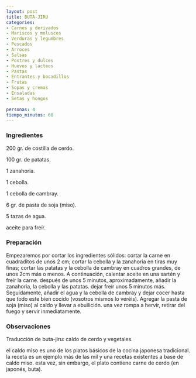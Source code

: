 ```yaml
---
layout: post
title: BUTA-JIRU
categories:
- Carnes y derivados
- Mariscos y moluscos
- Verduras y legumbres
- Pescados
- Arroces
- Salsas
- Postres y dulces
- Huevos y lacteos
- Pastas
- Entrantes y bocadillos
- Frutas
- Sopas y cremas
- Ensaladas
- Setas y hongos
 
personas: 4 
tiempo_minutos: 60 
---
```

<h3>Ingredientes</h3>
200 gr. de costilla de cerdo.

100 gr. de patatas.

1 zanahoria.

1 cebolla.

1 cebolla de cambray.

6 gr. de pasta de soja (miso).

5 tazas de agua.

aceite para freír.

<h3>Preparación</h3>
Empezaremos por cortar los ingredientes sólidos: cortar la carne en cuadraditos de unos 2 cm; cortar la cebolla y la zanahoria en tiras muy finas; cortar las patatas y la cebolla de cambray en cuadros grandes, de unos 2cm más o menos. A continuación, calentar aceite en una sartén y freír la carne. después de unos 5 minutos, aproximadamente, añadir la zanahoria, la cebolla y las patatas. dejar freír unos 5 minutos más. Seguidamente, añadir el agua y la cebolla de cambray y dejar cocer hasta que todo este bien cocido (vosotros mismos lo veréis). Agregar la pasta de soja (miso) al caldo y llevar a ebullición. una vez rompa a hervir, retirar del fuego y servir inmediatamente.

<h3>Observaciones</h3>
Traducción de buta-jiru: caldo de cerdo y vegetales.

el caldo miso es uno de los platos básicos de la cocina japonesa tradicional. la receta es un ejemplo más de las mil y una recetas existentes a base de caldo miso. esta vez, sin embargo, el plato contiene carne de cerdo (en japonés, buta).

